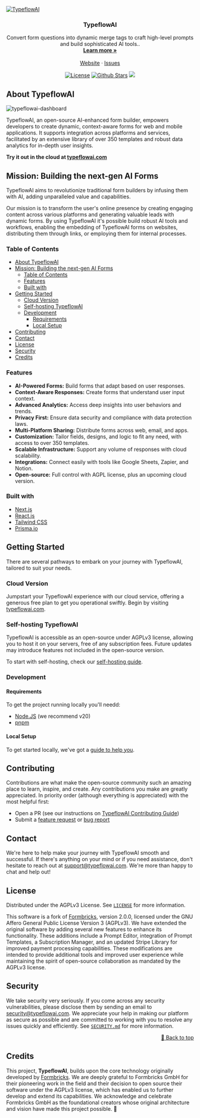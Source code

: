 <!-- PROJECT LOGO -->
[![TypeflowAI](https://github.com/TypeflowAI/.github/assets/1154202/89a20c65-50ba-4c3d-9f14-8df7f3521070)](https://typeflowai.com)
<p align="center">
  <h3 align="center">TypeflowAI</h3>

  <p align="center">
    Convert form questions into dynamic merge tags to craft high-level prompts and build sophisticated AI tools..
    <br />
    <a href="https://typeflowai.com"><strong>Learn more »</strong></a>
    <br />
    <br />
    <a href="https://typeflowai.com">Website</a>
    ·
    <a href="https://github.com/TypeflowAI/typeflowai/issues">Issues</a>
  </p>
</p>
<p  align="center">
<a  href="https://github.com/TypeflowAI/typeflowai/blob/main/LICENSE"><img  src="https://img.shields.io/badge/License-AGPL-purple"  alt="License"></a> 
<a  href="https://github.com/TypeflowAI/typeflowai/stargazers"><img  src="https://img.shields.io/github/stars/TypeflowAI/typeflowai?logo=github"  alt="Github Stars"></a>
<a  href="https://github.com/TypeflowAI/typeflowai/issues?q=is:issue+is:open+label:%22%F0%9F%99%8B%F0%9F%8F%BB%E2%80%8D%E2%99%82%EF%B8%8Fhelp+wanted%22"><img  src="https://img.shields.io/badge/Help%20Wanted-Contribute-blue"></a>
</p>

<!-- ABOUT THE PROJECT -->
## About TypeflowAI

![typeflowai-dashboard](https://github.com/TypeflowAI/.github/assets/1154202/9bc06136-2a4a-4374-8a65-3d66926ddf73)

TypeflowAI, an open-source AI-enhanced form builder, empowers developers to create dynamic, context-aware forms for web and mobile applications. It supports integration across platforms and services, facilitated by an extensive library of over 350 templates and robust data analytics for in-depth user insights.

**Try it out in the cloud at [typeflowai.com](https://dashboard.typeflowai.com/auth/signup)**

## Mission: Building the next-gen AI Forms

TypeflowAI aims to revolutionize traditional form builders by infusing them with AI, adding unparalleled value and capabilities.

Our mission is to transform the user's online presence by creating engaging content across various platforms and generating valuable leads with dynamic forms. By using TypeflowAI it's possible build robust AI tools and workflows, enabling the embedding of TypeflowAI forms on websites, distributing them through links, or employing them for internal processes.

<!-- TABLE OF CONTENTS -->
### Table of Contents

- [About TypeflowAI](#about-typeflowai)
- [Mission: Building the next-gen AI Forms](#mission-building-the-next-gen-ai-forms)
  - [Table of Contents](#table-of-contents)
  - [Features](#features)
  - [Built with](#built-with)
- [Getting Started](#getting-started)
  - [Cloud Version](#cloud-version)
  - [Self-hosting TypeflowAI](#self-hosting-typeflowai)
  - [Development](#development)
    - [Requirements](#requirements)
    - [Local Setup](#local-setup)
- [Contributing](#contributing)
- [Contact](#contact)
- [License](#license)
- [Security](#security)
- [Credits](#credits)

### Features

- **AI-Powered Forms:** Build forms that adapt based on user responses.
- **Context-Aware Responses:** Create forms that understand user input context.
- **Advanced Analytics:** Access deep insights into user behaviors and trends.
- **Privacy First:** Ensure data security and compliance with data protection laws.
- **Multi-Platform Sharing:** Distribute forms across web, email, and apps.
- **Customization:** Tailor fields, designs, and logic to fit any need, with access to over 350 templates.
- **Scalable Infrastructure:** Support any volume of responses with cloud scalability.
- **Integrations:** Connect easily with tools like Google Sheets, Zapier, and Notion.
- **Open-source:** Full control with AGPL license, plus an upcoming cloud version.

### Built with

- [Next.js](https://nextjs.org/?ref=typeflowai.com)
- [React.js](https://reactjs.org/?ref=typeflowai.com)
- [Tailwind CSS](https://tailwindcss.com/?ref=typeflowai.com)
- [Prisma.io](https://prisma.io/?ref=typeflowai.com)

<!-- GETTING STARTED -->
## Getting Started

There are several pathways to embark on your journey with TypeflowAI, tailored to suit your needs.

### Cloud Version

Jumpstart your TypeflowAI experience with our cloud service, offering a generous free plan to get you operational swiftly. Begin by visiting [typeflowai.com](https://typeflowai.com).

### Self-hosting TypeflowAI

TypeflowAI is accessible as an open-source under AGPLv3 license, allowing you to host it on your servers, free of any subscription fees. Future updates may introduce features not included in the open-source version.

To start with self-hosting, check our [self-hosting guide](https://typeflowai.com/docs/self-hosting/self-hosting-guide).

### Development

#### Requirements

To get the project running locally you'll needd:

- [Node.JS](https://nodejs.org/en) (we recommend v20)
- [pnpm](https://pnpm.io/)

#### Local Setup

To get started locally, we've got a [guide to help you](https://typeflowai.com/docs/contributing/setup).

<!-- CONTRIBUTING -->
## Contributing

Contributions are what make the open-source community such an amazing place to learn, inspire, and create. Any contributions you make are greatly appreciated. In priority order (although everything is appreciated) with the most helpful first:

- Open a PR (see our instructions on [TypeflowAI Contributing Guide](https://typeflowai.com/docs/contributing/introduction))
- Submit a [feature request](https://github.com/TypeflowAI/typeflowai/issues/new?assignees=&labels=enhancement%2C+feature&template=feature_request.md) or [bug report](https://github.com/TypeflowAI/typeflowai/issues/new?assignees=&labels=bug&template=bug_report.md)

<!-- CONTACT -->
## Contact

We're here to help make your journey with TypeflowAI smooth and successful. If there's anything on your mind or if you need assistance, don't hesitate to reach out at [support@typeflowai.com](mailto:support@typeflowai.com). We're more than happy to chat and help out!

<!-- LICENSE -->
## License

Distributed under the AGPLv3 License. See [`LICENSE`](./LICENSE) for more information.

This software is a fork of [Formbricks](https://github.com/formbricks/formbricks), version 2.0.0, licensed under the GNU Affero General Public License Version 3 (AGPLv3). We have extended the original software by adding several new features to enhance its functionality. These additions include a Prompt Editor, integration of Prompt Templates, a Subscription Manager, and an updated Stripe Library for improved payment processing capabilities. These modifications are intended to provide additional tools and improved user experience while maintaining the spirit of open-source collaboration as mandated by the AGPLv3 license.

<!-- SECUTIRY -->
## Security

We take security very seriously. If you come across any security vulnerabilities, please disclose them by sending an email to [security@typeflowai.com](mailto:security@typeflowai.com). We appreciate your help in making our platform as secure as possible and are committed to working with you to resolve any issues quickly and efficiently. See [`SECURITY.md`](./SECURITY.md) for more information.

<p  align="right"><a  href="#top">🔼 Back to top</a></p>

<!-- CREDITS -->
## Credits

This project, **TypeflowAI**, builds upon the core technology originally developed by [Formbricks](https://formbricks.com/). We are deeply grateful to Formbricks GmbH for their pioneering work in the field and their decision to open source their software under the AGPLv3 license, which has enabled us to further develop and extend its capabilities. We acknowledge and celebrate Formbricks GmbH as the foundational creators whose original architecture and vision have made this project possible. 🎉